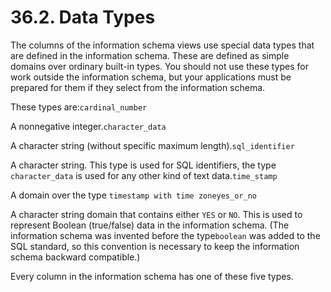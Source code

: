 # 36.2. Data Types

The columns of the information schema views use special data types that are defined in the information schema. These are defined as simple domains over ordinary built-in types. You should not use these types for work outside the information schema, but your applications must be prepared for them if they select from the information schema.

These types are:`cardinal_number`

A nonnegative integer.`character_data`

A character string \(without specific maximum length\).`sql_identifier`

A character string. This type is used for SQL identifiers, the type `character_data` is used for any other kind of text data.`time_stamp`

A domain over the type `timestamp with time zoneyes_or_no`

A character string domain that contains either `YES` or `NO`. This is used to represent Boolean \(true/false\) data in the information schema. \(The information schema was invented before the type`boolean` was added to the SQL standard, so this convention is necessary to keep the information schema backward compatible.\)

Every column in the information schema has one of these five types.

